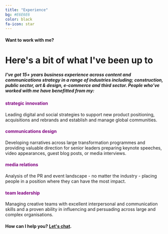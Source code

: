 ```yaml
---
title: "Experience"
bg: #E6E6E6
color: black
fa-icon: star
---
```


#### Want to work with me?

# Here's a bit of what I've been up to

##### I've got 15+ years business experience across content and communications strategy in a range of industries including; construction, public sector, art & design, e-commerce and third sector. People who’ve worked with me have benefitted from my:

<h4><font color ="purple">strategic innovation</font></h4> Leading digital and social strategies to support new product positioning, acquisitions and rebrands and establish and manage global communities.
<h4><font color ="purple">communications design</font></h4> Developing narratives across large transformation programmes and providing valuable direction for senior leaders preparing keynote speeches, video appearances, guest blog posts, or media interviews.
<h4><font color ="purple">media relations</font></h4> Analysis of the PR and event landscape - no matter the industry - placing people in a position where they can have the most impact.
<h4><font color ="purple">team leadership</font></h4> Managing creative teams with excellent interpersonal and communication skills and a proven ability in influencing and persuading across large and complex organisations.

#### How can I help you? [Let's chat](mailto:raphaelle@raphaelleheaf.com).

